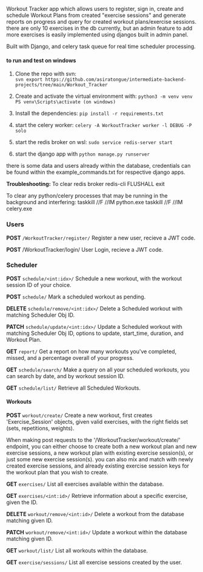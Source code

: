Workout Tracker app which allows users to register, sign in, create and schedule Workout Plans from created "exercise sessions" and generate reports on progress and query for created workout plans/exercise sessions.
there are only 10 exercises in the db currently, but an admin feature to add more exercises is easily implemented using djangos built in admin panel. 

Built with Django, and celery task queue for real time scheduler processing.

#### **to run and test on windows** 

1) Clone the repo with svn:  
   `svn export https://github.com/asiratongue/intermediate-backend-projects/tree/main/Workout_Tracker`

2) Create and activate the virtual environment with:
`python3 -m venv venv` 
`PS venv\Scripts\activate (on windows)`

3) Install the dependencies:
`pip install -r requirements.txt`

4) start the celery worker:
`celery -A WorkoutTracker worker -l DEBUG -P solo`

5) start the redis broker on wsl:
`sudo service redis-server start`

6) start the django app with 
`python manage.py runserver`

there is some data and users already within the database, credentials can be found within the example_commands.txt for respective django apps.

**Troubleshooting:**
To clear redis broker
redis-cli
FLUSHALL
exit

To clear any python/celery processes that may be running in the background and interfering:
taskkill //F //IM python.exe
taskkill //F //IM celery.exe

### **Users**

**POST** `/WorkoutTracker/register/` 
Register a new user, recieve a JWT code.

**POST** /WorkoutTracker/login/ 
User Login, recieve a JWT code.


### **Scheduler**

**POST** `schedule/<int:idx>/` 
Schedule a new workout, with the workout session ID of your choice.

**POST** `schedule/`
Mark a scheduled workout as pending.

**DELETE** `schedule/remove/<int:idx>/`
Delete a Scheduled workout with matching Scheduler Obj ID.

**PATCH** `schedule/update/<int:idx>/`
Update a Scheduled workout with matching Scheduler Obj ID, options to update, start_time, duration, and Workout Plan.

**GET** `report/`
Get a report on how many workouts you've completed, missed, and a percentage overall of your progress.

**GET** `schedule/search/`
Make a query on all your scheduled workouts, you can search by date, and by workout session ID.

**GET** `schedule/list/`
Retrieve all Scheduled Workouts.


#### **Workouts**

**POST** `workout/create/`
Create a new workout, first creates 'Exercise_Session' objects, given valid exercises, with the right fields set (sets, repetitions, weights).

When making post requests to the '/WorkoutTracker/workout/create/' endpoint, you can either choose to create both a new workout plan and new exercise sessions, a new workout plan with existing exercise session(s), or just some new exercise session(s).
you can also mix and match with newly created exercise sessions, and already existing exercise session keys for the workout plan that you wish to create.

 

**GET** `exercises/`
List all exercises available within the database.

**GET** `exercises/<int:id>/`
Retrieve information about a specific exercise, given the ID.

**DELETE** `workout/remove/<int:id>/`
Delete a workout from the database matching given ID.

**PATCH** `workout/remove/<int:id>/`
Update a workout within the database matching given ID.

**GET** `workout/list/`
List all workouts within the database.

**GET** `exercise/sessions/`
List all exercise sessions created by the user.

